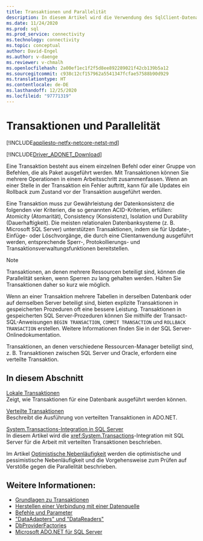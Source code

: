 ```yaml
---
title: Transaktionen und Parallelität
description: In diesem Artikel wird die Verwendung des SqlClient-Datenanbieters von Microsoft für SQL Server mit Transaktionen und Parallelität beschrieben.
ms.date: 11/24/2020
ms.prod: sql
ms.prod_service: connectivity
ms.technology: connectivity
ms.topic: conceptual
author: David-Engel
ms.author: v-daenge
ms.reviewer: v-chmalh
ms.openlocfilehash: 2a00ef1ec1f2f5d8ee892289021f42cb139b5a12
ms.sourcegitcommit: c938c12cf157962a5541347fcfae57588b90d929
ms.translationtype: HT
ms.contentlocale: de-DE
ms.lasthandoff: 12/25/2020
ms.locfileid: "97771319"
---
```

# <a name="transactions-and-concurrency"></a>Transaktionen und Parallelität

[!INCLUDE[appliesto-netfx-netcore-netst-md](../../includes/appliesto-netfx-netcore-netst-md.md)]

[!INCLUDE[Driver_ADONET_Download](../../includes/driver_adonet_download.md)]

Eine Transaktion besteht aus einem einzelnen Befehl oder einer Gruppe von Befehlen, die als Paket ausgeführt werden. Mit Transaktionen können Sie mehrere Operationen in einem Arbeitsschritt zusammenfassen. Wenn an einer Stelle in der Transaktion ein Fehler auftritt, kann für alle Updates ein Rollback zum Zustand vor der Transaktion ausgeführt werden.

Eine Transaktion muss zur Gewährleistung der Datenkonsistenz die folgenden vier Kriterien, die so genannten ACID-Kriterien, erfüllen: Atomicity (Atomarität), Consistency (Konsistenz), Isolation und Durability (Dauerhaftigkeit). Die meisten relationalen Datenbanksysteme (z. B. Microsoft SQL Server) unterstützen Transaktionen, indem sie für Update-, Einfüge- oder Löschvorgänge, die durch eine Clientanwendung ausgeführt werden, entsprechende Sperr-, Protokollierungs- und Transaktionsverwaltungsfunktionen bereitstellen.

> [!NOTE]
> Transaktionen, an denen mehrere Ressourcen beteiligt sind, können die Parallelität senken, wenn Sperren zu lang gehalten werden. Halten Sie Transaktionen daher so kurz wie möglich.  

Wenn an einer Transaktion mehrere Tabellen in derselben Datenbank oder auf demselben Server beteiligt sind, bieten explizite Transaktionen in gespeicherten Prozeduren oft eine bessere Leistung. Transaktionen in gespeicherten SQL Server-Prozeduren können Sie mithilfe der Transact-SQL-Anweisungen `BEGIN TRANSACTION`, `COMMIT TRANSACTION` und `ROLLBACK TRANSACTION` erstellen. Weitere Informationen finden Sie in der SQL Server-Onlinedokumentation.

Transaktionen, an denen verschiedene Ressourcen-Manager beteiligt sind, z. B. Transaktionen zwischen SQL Server und Oracle, erfordern eine verteilte Transaktion.

## <a name="in-this-section"></a>In diesem Abschnitt

[Lokale Transaktionen](local-transactions.md)  
Zeigt, wie Transaktionen für eine Datenbank ausgeführt werden können.  
  
[Verteilte Transaktionen](distributed-transactions.md)  
Beschreibt die Ausführung von verteilten Transaktionen in ADO.NET.  
  
[System.Transactions-Integration in SQL Server](system-transactions-integration-with-sql-server.md)  
In diesem Artikel wird die <xref:System.Transactions>-Integration mit SQL Server für die Arbeit mit verteilten Transaktionen beschrieben.  
  
Im Artikel [Optimistische Nebenläufigkeit](optimistic-concurrency.md) werden die optimistische und pessimistische Nebenläufigkeit und die Vorgehensweise zum Prüfen auf Verstöße gegen die Parallelität beschrieben.  

## <a name="see-also"></a>Weitere Informationen:

- [Grundlagen zu Transaktionen](/dotnet/framework/data/transactions/transaction-fundamentals)
- [Herstellen einer Verbindung mit einer Datenquelle](connecting-to-data-source.md)
- [Befehle und Parameter](commands-parameters.md)
- ["DataAdapters" und "DataReaders"](dataadapters-datareaders.md)
- [DbProviderFactories](dbproviderfactories.md)
- [Microsoft ADO.NET für SQL Server](microsoft-ado-net-sql-server.md)
